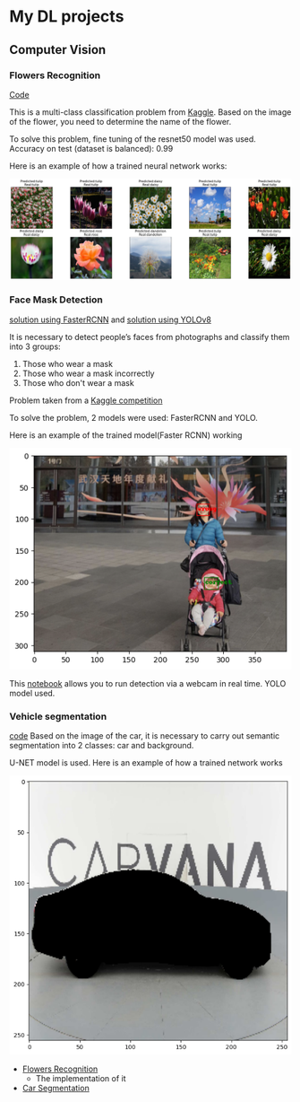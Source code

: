 # My DL projects

## Computer Vision


### Flowers Recognition
[Code](khl/DLProjects/blob/main/FlowersRecognition.ipynb)

This is a multi-class classification problem from [Kaggle](https://www.kaggle.com/datasets/alxmamaev/flowers-recognition).
Based on the image of the flower, you need to determine the name of the flower.

To solve this problem, fine tuning of the resnet50 model was used.
Accuracy on test (dataset is balanced): 0.99

Here is an example of how a trained neural network works:

![text](./images/flowers.png)

### Face Mask Detection
[solution using FasterRCNN](https://github.com/gitmskhl/DLProjects/blob/main/FaceMaskDetectionFasterRCNN.ipynb) and [solution using YOLOv8](https://github.com/gitmskhl/DLProjects/blob/main/FaceMaskDetectionYOLO.ipynb)

It is necessary to detect people’s faces from photographs and classify them into 3 groups:
1. Those who wear a mask
2. Those who wear a mask incorrectly
3. Those who don't wear a mask

Problem taken from a [Kaggle competition](https://www.kaggle.com/datasets/andrewmvd/face-mask-detection/data)


To solve the problem, 2 models were used: FasterRCNN and YOLO.

Here is an example of the trained model(Faster RCNN) working

![text](images/FaceMaskDetectionFasterRCNN.png)


This [notebook](https://github.com/gitmskhl/DLProjects/blob/main/FaceMaskDetectionYOLO.ipynb)  allows you to run detection via a webcam in real time. YOLO model used.





### Vehicle segmentation
[code](https://github.com/gitmskhl/DLProjects/blob/main/CarSegmentation.ipynb)
Based on the image of the car, it is necessary to carry out semantic segmentation into 2 classes: car and background.

U-NET model is used. 
Here is an example of how a trained network works

![text](images/carsegmentation.png)



- [Flowers Recognition](khl/DLProjects/blob/main/FlowersRecognition.ipynb)
    - The implementation of it
- [Car Segmentation](https://github.com/gitmskhl/DLProjects/blob/main/CarSegmentation.ipynb)

 



